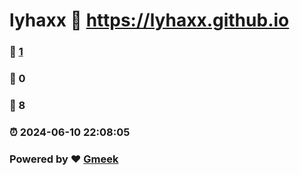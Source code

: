 # lyhaxx :link: https://lyhaxx.github.io 
### :page_facing_up: [1](https://lyhaxx.github.io/tag.html) 
### :speech_balloon: 0 
### :hibiscus: 8 
### :alarm_clock: 2024-06-10 22:08:05 
### Powered by :heart: [Gmeek](https://github.com/Meekdai/Gmeek)

